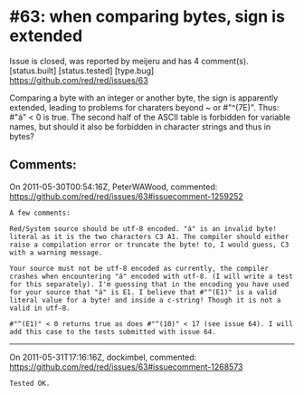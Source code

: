 
#63: when comparing bytes, sign is extended
================================================================================
Issue is closed, was reported by meijeru and has 4 comment(s).
[status.built] [status.tested] [type.bug]
<https://github.com/red/red/issues/63>

Comparing a byte with an integer or another byte, the sign is apparently  extended, leading to problems for charaters beyond ~ or #"^(7E)". Thus: #"á" < 0 is true. The second half of the ASCII table is forbidden for variable names, but should it also be forbidden in character strings and thus in bytes? 



Comments:
--------------------------------------------------------------------------------

On 2011-05-30T00:54:16Z, PeterWAWood, commented:
<https://github.com/red/red/issues/63#issuecomment-1259252>

    A few comments:
    
    Red/System source should be utf-8 encoded. "á" is an invalid byte! literal as it is the two characters C3 A1. The compiler should either raise a compilation error or truncate the byte! to, I would guess, C3 with a warning message.
    
    Your source must not be utf-8 encoded as currently, the compiler crashes when encountering "á" encoded with utf-8. (I will write a test for this separately). I'm guessing that in the encoding you have used for your source that "á" is E1. I believe that #"^(E1)" is a valid literal value for a byte! and inside a c-string! Though it is not a valid in utf-8.
    
    #"^(E1)" < 0 returns true as does #"^(10)" < 17 (see issue 64). I will add this case to the tests submitted with issue 64.

--------------------------------------------------------------------------------

On 2011-05-31T17:16:16Z, dockimbel, commented:
<https://github.com/red/red/issues/63#issuecomment-1268573>

    Tested OK.

